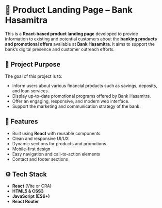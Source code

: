 # 💼 Product Landing Page – Bank Hasamitra

This is a **React-based product landing page** developed to provide information to existing and potential customers about the **banking products and promotional offers** available at **Bank Hasamitra**. It aims to support the bank’s digital presence and customer outreach efforts.

## 🏦 Project Purpose

The goal of this project is to:
- Inform users about various financial products such as savings, deposits, and loan services.
- Display up-to-date promotional programs offered by Bank Hasamitra.
- Offer an engaging, responsive, and modern web interface.
- Support the marketing and communication strategy of the bank.

## 🌟 Features

- Built using **React** with reusable components
- Clean and responsive UI/UX
- Dynamic sections for products and promotions
- Mobile-first design
- Easy navigation and call-to-action elements
- Contact and footer sections

## ⚙️ Tech Stack

- **React** (Vite or CRA)
- **HTML5 & CSS3**
- **JavaScript (ES6+)**
- **React Router**
